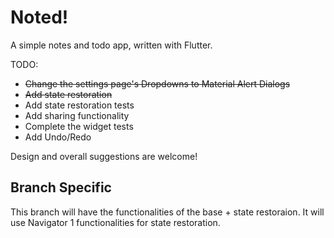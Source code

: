 # Noted!

A simple notes and todo app, written with Flutter.

TODO:
- ~~Change the settings page's Dropdowns to Material Alert Dialogs~~
- ~~Add state restoration~~
- Add state restoration tests
- Add sharing functionality
- Complete the widget tests
- Add Undo/Redo

Design and overall suggestions are welcome!

## Branch Specific

This branch will have the functionalities of the base + state restoraion. It will use Navigator 1 functionalities for state restoration.
